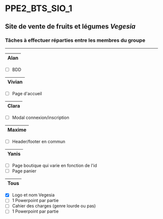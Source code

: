 # PPE2_BTS_SIO_1
## Site de vente de fruits et légumes *Vegesia*
### Tâches à effectuer réparties entre les membres du groupe

---------------------------------------------------------------

Alan |    
------------ |
- [ ] BDD

Vivian               |
-------------------- |
- [ ] Page d'accueil

Clara        |
------------ |
- [ ] Modal connexion/inscription

Maxime       |
------------ |
- [ ] Header/footer en commun

Yanis        |
------------ |
- [ ] Page boutique qui varie en fonction de l'id
- [ ] Page panier

Tous         |
------------ |
- [x] Logo et nom Vegesia
- [ ] 1 Powerpoint par partie
- [ ] Cahier des charges (genre lourde ou pas)
- [ ] 1 Powerpoint par partie
